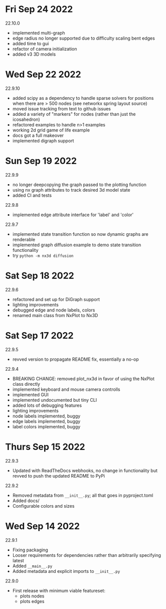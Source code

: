# Fri Sep 24 2022
22.10.0
- implemented multi-graph
- edge radius no longer supported due to difficulty scaling bent edges
- added time to gui
- refactor of camera initialization
- added v3 3D models

# Wed Sep 22 2022
22.9.10
- added scipy as a dependency to handle sparse solvers for positions when there are > 500 nodes (see networkx spring layout source)
- moved issue tracking from text to github issues
- added a variety of "markers" for nodes (rather than just the icosahedron)
- refactored examples to handle n>1 examples
- working 2d grid game of life example
- docs got a full makeover
- implemented digraph support

# Sun Sep 19 2022
22.9.9
- no longer deepcopying the graph passed to the plotting function
- using nx graph attributes to track desired 3d model state
- added CI and tests

22.9.8
- implemented edge attribute interface for 'label' and 'color'

22.9.7
- implemented state transition function so now dynamic graphs are renderable
- implemented graph diffusion example to demo state transition functionality
- try `python -m nx3d diffusion`

# Sat Sep 18 2022
22.9.6
- refactored and set up for DiGraph support
- lighting improvements
- debugged edge and node labels, colors
- renamed main class from NxPlot to Nx3D

# Sat Sep 17 2022
22.9.5
- revved version to propagate README fix, essentially a no-op

22.9.4
- BREAKING CHANGE: removed plot_nx3d in favor of using the NxPlot class directly
- implemented keyboard and mouse camera controlls
- implemented GUI
- implemented undocumented but tiny CLI
- added lots of debugging features
- lighting improvements
- node labels implemented, buggy
- edge labels implemented, buggy
- label colors implemented, buggy

# Thurs Sep 15 2022
22.9.3
- Updated with ReadTheDocs webhooks, no change in functionality but revved to push the updated README to PyPi

22.9.2
- Removed metadata from `__init__.py`; all that goes in pyproject.toml
- Added docs/
- Configurable colors and sizes

# Wed Sep 14 2022
22.9.1
- Fixing packaging
- Looser requirements for dependencies rather than arbitrarily specifying latest
- Added `__main__.py`
- Added metadata and explicit imports to `__init__.py`

22.9.0
- First release with minimum viable featureset:
  - plots nodes
  - plots edges
